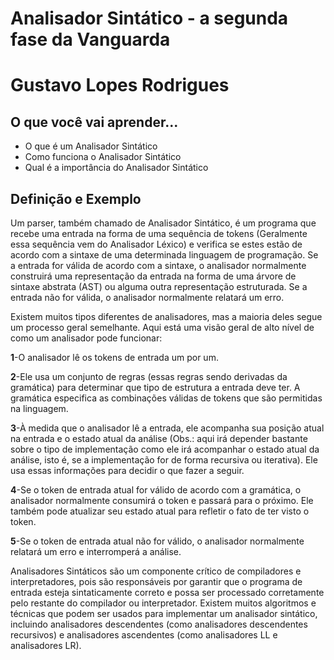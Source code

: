 # Analisador Sintático - a segunda fase da Vanguarda

# Gustavo Lopes Rodrigues

## O que você vai aprender...

- O que é um Analisador Sintático
- Como funciona o Analisador Sintático
- Qual é a importância do Analisador Sintático

## Definição e Exemplo

Um parser, também chamado de Analisador Sintático, é um programa que recebe uma entrada na forma de uma sequência de tokens (Geralmente essa sequência vem do Analisador Léxico) e verifica se estes estão de acordo com a sintaxe de uma determinada linguagem de programação. Se a entrada for válida de acordo com a sintaxe, o analisador normalmente construirá uma representação da entrada na forma de uma árvore de sintaxe abstrata (AST) ou alguma outra representação estruturada. Se a entrada não for válida, o analisador normalmente relatará um erro.

Existem muitos tipos diferentes de analisadores, mas a maioria deles segue um processo geral semelhante. Aqui está uma visão geral de alto nível de como um analisador pode funcionar:

  **1**-O analisador lê os tokens de entrada um por um.
  
  **2**-Ele usa um conjunto de regras (essas regras sendo derivadas da gramática) para determinar que tipo de estrutura a entrada deve ter. A gramática especifica as combinações válidas de tokens que são permitidas na linguagem.
  
  **3**-À medida que o analisador lê a entrada, ele acompanha sua posição atual na entrada e o estado atual da análise (Obs.: aqui irá depender bastante sobre o tipo de implementação como ele irá acompanhar o estado atual da análise, isto é, se a implementação for de forma recursiva ou iterativa). Ele usa essas informações para decidir o que fazer a seguir.
  
  **4**-Se o token de entrada atual for válido de acordo com a gramática, o analisador normalmente consumirá o token e passará para o próximo. Ele também pode atualizar seu estado atual para refletir o fato de ter visto o token.
  
  **5**-Se o token de entrada atual não for válido, o analisador normalmente relatará um erro e interromperá a análise.

Analisadores Sintáticos são um componente crítico de compiladores e interpretadores, pois são responsáveis por garantir que o programa de entrada esteja sintaticamente correto e possa ser processado corretamente pelo restante do compilador ou interpretador. Existem muitos algoritmos e técnicas que podem ser usados para implementar um analisador sintático, incluindo analisadores descendentes (como analisadores descendentes recursivos) e analisadores ascendentes (como analisadores LL e analisadores LR).

